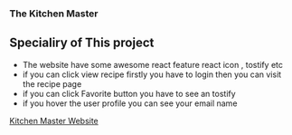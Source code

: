 ### The Kitchen Master


## Specialiry of This project 
* The website have some awesome react feature react icon , tostify etc
* if you can click view recipe firstly you have to login then you can visit the recipe page
* if you can click Favorite button you have to see an tostify
* if you hover the user profile you can see your email name
<!-- *in The blog page have a pdf button it will create a pdf and will be downloaded -->
[Kitchen Master Website](https://)